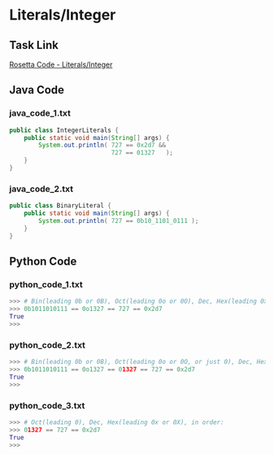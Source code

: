 # Literals/Integer

## Task Link
[Rosetta Code - Literals/Integer](https://rosettacode.org/wiki/Literals/Integer)

## Java Code
### java_code_1.txt
```java
public class IntegerLiterals {
    public static void main(String[] args) {
        System.out.println( 727 == 0x2d7 && 
                            727 == 01327   );
    }
}

```

### java_code_2.txt
```java
public class BinaryLiteral {
    public static void main(String[] args) {
        System.out.println( 727 == 0b10_1101_0111 );
    }
}

```

## Python Code
### python_code_1.txt
```python
>>> # Bin(leading 0b or 0B), Oct(leading 0o or 0O), Dec, Hex(leading 0x or 0X), in order:
>>> 0b1011010111 == 0o1327 == 727 == 0x2d7
True
>>>

```

### python_code_2.txt
```python
>>> # Bin(leading 0b or 0B), Oct(leading 0o or 0O, or just 0), Dec, Hex(leading 0x or 0X), in order:
>>> 0b1011010111 == 0o1327 == 01327 == 727 == 0x2d7
True
>>>

```

### python_code_3.txt
```python
>>> # Oct(leading 0), Dec, Hex(leading 0x or 0X), in order:
>>> 01327 == 727 == 0x2d7
True
>>>

```

